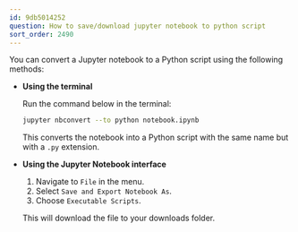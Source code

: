 ```yaml
---
id: 9db5014252
question: How to save/download jupyter notebook to python script
sort_order: 2490
---
```


You can convert a Jupyter notebook to a Python script using the following methods:

- **Using the terminal**
  
  Run the command below in the terminal:

  ```bash
  jupyter nbconvert --to python notebook.ipynb
  ```
  
  This converts the notebook into a Python script with the same name but with a `.py` extension.
  
- **Using the Jupyter Notebook interface**
  
  1. Navigate to `File` in the menu.
  2. Select `Save and Export Notebook As`.
  3. Choose `Executable Scripts`.

  This will download the file to your downloads folder.